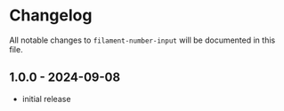 # Changelog

All notable changes to `filament-number-input` will be documented in this file.

## 1.0.0 - 2024-09-08

- initial release
